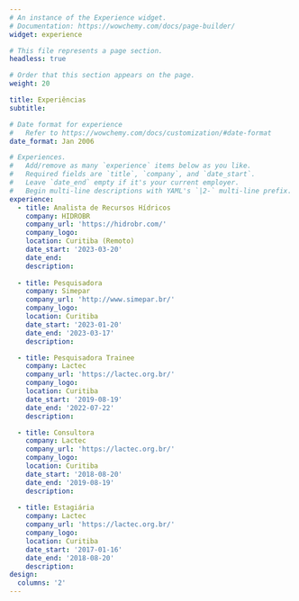 ```yaml
---
# An instance of the Experience widget.
# Documentation: https://wowchemy.com/docs/page-builder/
widget: experience

# This file represents a page section.
headless: true

# Order that this section appears on the page.
weight: 20

title: Experiências
subtitle:

# Date format for experience
#   Refer to https://wowchemy.com/docs/customization/#date-format
date_format: Jan 2006

# Experiences.
#   Add/remove as many `experience` items below as you like.
#   Required fields are `title`, `company`, and `date_start`.
#   Leave `date_end` empty if it's your current employer.
#   Begin multi-line descriptions with YAML's `|2-` multi-line prefix.
experience:
  - title: Analista de Recursos Hídricos 
    company: HIDROBR
    company_url: 'https://hidrobr.com/'
    company_logo: 
    location: Curitiba (Remoto)
    date_start: '2023-03-20'
    date_end: 
    description: 
    
  - title: Pesquisadora 
    company: Simepar
    company_url: 'http://www.simepar.br/'
    company_logo: 
    location: Curitiba
    date_start: '2023-01-20'
    date_end: '2023-03-17'
    description: 

  - title: Pesquisadora Trainee
    company: Lactec
    company_url: 'https://lactec.org.br/'
    company_logo: 
    location: Curitiba
    date_start: '2019-08-19'
    date_end: '2022-07-22'
    description: 

  - title: Consultora
    company: Lactec
    company_url: 'https://lactec.org.br/'
    company_logo: 
    location: Curitiba
    date_start: '2018-08-20'
    date_end: '2019-08-19'
    description: 
    
  - title: Estagiária
    company: Lactec
    company_url: 'https://lactec.org.br/'
    company_logo: 
    location: Curitiba
    date_start: '2017-01-16'
    date_end: '2018-08-20'
    description: 
design:
  columns: '2'
---
```

